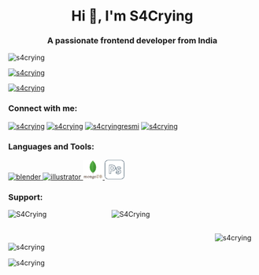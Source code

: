 <h1 align="center">Hi 👋, I'm S4Crying</h1>
<h3 align="center">A passionate frontend developer from India</h3>

<p align="left"> <img src="https://komarev.com/ghpvc/?username=s4crying&label=Profile%20views&color=0e75b6&style=flat" alt="s4crying" /> </p>

<p align="left"> <a href="https://github.com/ryo-ma/github-profile-trophy"><img src="https://github-profile-trophy.vercel.app/?username=s4crying" alt="s4crying" /></a> </p>

<p align="left"> <a href="https://twitter.com/s4crying" target="blank"><img src="https://img.shields.io/twitter/follow/s4crying?logo=twitter&style=for-the-badge" alt="s4crying" /></a> </p>

<h3 align="left">Connect with me:</h3>
<p align="left">
<a href="https://dev.to/s4crying" target="blank"><img align="center" src="https://raw.githubusercontent.com/rahuldkjain/github-profile-readme-generator/master/src/images/icons/Social/devto.svg" alt="s4crying" height="30" width="40" /></a>
<a href="https://twitter.com/s4crying" target="blank"><img align="center" src="https://raw.githubusercontent.com/rahuldkjain/github-profile-readme-generator/master/src/images/icons/Social/twitter.svg" alt="s4crying" height="30" width="40" /></a>
<a href="https://instagram.com/s4cryingresmi" target="blank"><img align="center" src="https://raw.githubusercontent.com/rahuldkjain/github-profile-readme-generator/master/src/images/icons/Social/instagram.svg" alt="s4cryingresmi" height="30" width="40" /></a>
<a href="https://www.youtube.com/c/s4crying" target="blank"><img align="center" src="https://raw.githubusercontent.com/rahuldkjain/github-profile-readme-generator/master/src/images/icons/Social/youtube.svg" alt="s4crying" height="30" width="40" /></a>
</p>

<h3 align="left">Languages and Tools:</h3>
<p align="left"> <a href="https://www.blender.org/" target="_blank" rel="noreferrer"> <img src="https://download.blender.org/branding/community/blender_community_badge_white.svg" alt="blender" width="40" height="40"/> </a> <a href="https://www.adobe.com/in/products/illustrator.html" target="_blank" rel="noreferrer"> <img src="https://www.vectorlogo.zone/logos/adobe_illustrator/adobe_illustrator-icon.svg" alt="illustrator" width="40" height="40"/> </a> <a href="https://www.mongodb.com/" target="_blank" rel="noreferrer"> <img src="https://raw.githubusercontent.com/devicons/devicon/master/icons/mongodb/mongodb-original-wordmark.svg" alt="mongodb" width="40" height="40"/> </a> <a href="https://www.photoshop.com/en" target="_blank" rel="noreferrer"> <img src="https://raw.githubusercontent.com/devicons/devicon/master/icons/photoshop/photoshop-line.svg" alt="photoshop" width="40" height="40"/> </a> </p>

<h3 align="left">Support:</h3>
<p><a href="https://www.buymeacoffee.com/S4Crying"> <img align="left" src="https://cdn.buymeacoffee.com/buttons/v2/default-yellow.png" height="50" width="210" alt="S4Crying" /></a><a href="https://ko-fi.com/S4Crying"> <img align="left" src="https://cdn.ko-fi.com/cdn/kofi3.png?v=3" height="50" width="210" alt="S4Crying" /></a></p><br><br>

<p><img align="left" src="https://github-readme-stats.vercel.app/api/top-langs?username=s4crying&show_icons=true&theme=tokyonight&locale=en&layout=compact" alt="s4crying" /></p>

<p>&nbsp;<img align="center" src="https://github-readme-stats.vercel.app/api?username=s4crying&show_icons=true&theme=tokyonight&locale=en" alt="s4crying" /></p>

<p><img align="center" src="https://github-readme-streak-stats.herokuapp.com/?user=s4crying&" alt="s4crying" /></p>

